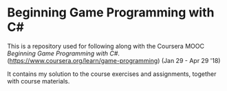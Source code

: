 # Beginning Game Programming with C#

This is a repository used for following along with the Coursera MOOC *Beginning Game Programming with C#*. (https://www.coursera.org/learn/game-programming) (Jan 29 - Apr 29 '18)

It contains my solution to the course exercises and assignments, together with course materials.
